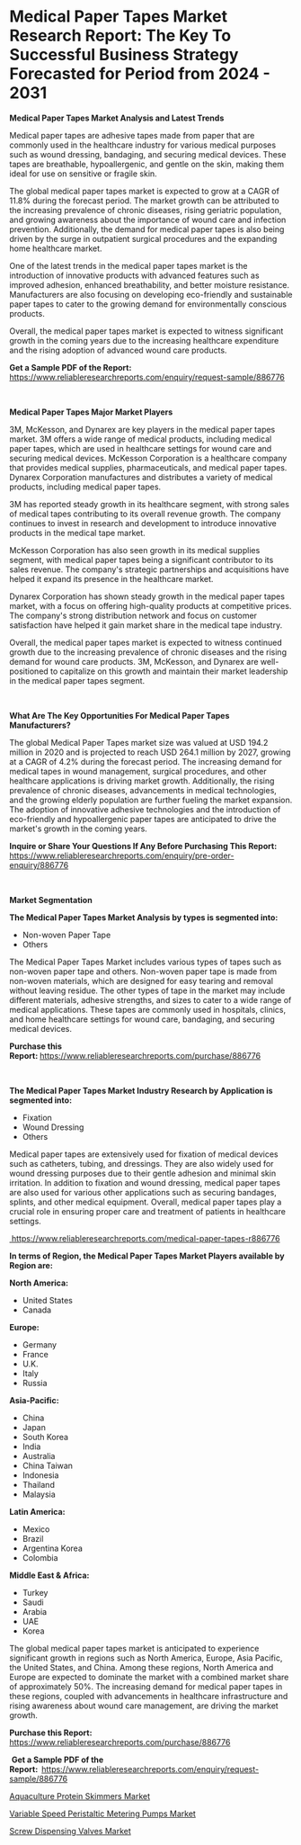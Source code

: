 <p><h1>Medical Paper Tapes Market Research Report: The Key To Successful Business Strategy Forecasted for Period from 2024 - 2031</h1></p><p><strong>Medical Paper Tapes Market Analysis and Latest Trends</strong></p>
<p><p>Medical paper tapes are adhesive tapes made from paper that are commonly used in the healthcare industry for various medical purposes such as wound dressing, bandaging, and securing medical devices. These tapes are breathable, hypoallergenic, and gentle on the skin, making them ideal for use on sensitive or fragile skin.</p><p>The global medical paper tapes market is expected to grow at a CAGR of 11.8% during the forecast period. The market growth can be attributed to the increasing prevalence of chronic diseases, rising geriatric population, and growing awareness about the importance of wound care and infection prevention. Additionally, the demand for medical paper tapes is also being driven by the surge in outpatient surgical procedures and the expanding home healthcare market.</p><p>One of the latest trends in the medical paper tapes market is the introduction of innovative products with advanced features such as improved adhesion, enhanced breathability, and better moisture resistance. Manufacturers are also focusing on developing eco-friendly and sustainable paper tapes to cater to the growing demand for environmentally conscious products.</p><p>Overall, the medical paper tapes market is expected to witness significant growth in the coming years due to the increasing healthcare expenditure and the rising adoption of advanced wound care products.</p></p>
<p><strong>Get a Sample PDF of the Report:&nbsp;</strong> <a href="https://www.reliableresearchreports.com/enquiry/request-sample/886776">https://www.reliableresearchreports.com/enquiry/request-sample/886776</a></p>
<p>&nbsp;</p>
<p><strong>Medical Paper Tapes Major Market Players</strong></p>
<p><p>3M, McKesson, and Dynarex are key players in the medical paper tapes market. 3M offers a wide range of medical products, including medical paper tapes, which are used in healthcare settings for wound care and securing medical devices. McKesson Corporation is a healthcare company that provides medical supplies, pharmaceuticals, and medical paper tapes. Dynarex Corporation manufactures and distributes a variety of medical products, including medical paper tapes.</p><p>3M has reported steady growth in its healthcare segment, with strong sales of medical tapes contributing to its overall revenue growth. The company continues to invest in research and development to introduce innovative products in the medical tape market.</p><p>McKesson Corporation has also seen growth in its medical supplies segment, with medical paper tapes being a significant contributor to its sales revenue. The company's strategic partnerships and acquisitions have helped it expand its presence in the healthcare market.</p><p>Dynarex Corporation has shown steady growth in the medical paper tapes market, with a focus on offering high-quality products at competitive prices. The company's strong distribution network and focus on customer satisfaction have helped it gain market share in the medical tape industry.</p><p>Overall, the medical paper tapes market is expected to witness continued growth due to the increasing prevalence of chronic diseases and the rising demand for wound care products. 3M, McKesson, and Dynarex are well-positioned to capitalize on this growth and maintain their market leadership in the medical paper tapes segment.</p></p>
<p>&nbsp;</p>
<p><strong>What Are The Key Opportunities For Medical Paper Tapes Manufacturers?</strong></p>
<p><p>The global Medical Paper Tapes market size was valued at USD 194.2 million in 2020 and is projected to reach USD 264.1 million by 2027, growing at a CAGR of 4.2% during the forecast period. The increasing demand for medical tapes in wound management, surgical procedures, and other healthcare applications is driving market growth. Additionally, the rising prevalence of chronic diseases, advancements in medical technologies, and the growing elderly population are further fueling the market expansion. The adoption of innovative adhesive technologies and the introduction of eco-friendly and hypoallergenic paper tapes are anticipated to drive the market's growth in the coming years.</p></p>
<p><strong>Inquire or Share Your Questions If Any Before Purchasing This Report:</strong> <a href="https://www.reliableresearchreports.com/enquiry/pre-order-enquiry/886776">https://www.reliableresearchreports.com/enquiry/pre-order-enquiry/886776</a></p>
<p>&nbsp;</p>
<p><strong>Market Segmentation</strong></p>
<p><strong>The Medical Paper Tapes Market Analysis by types is segmented into:</strong></p>
<p><ul><li>Non-woven Paper Tape</li><li>Others</li></ul></p>
<p><p>The Medical Paper Tapes Market includes various types of tapes such as non-woven paper tape and others. Non-woven paper tape is made from non-woven materials, which are designed for easy tearing and removal without leaving residue. The other types of tape in the market may include different materials, adhesive strengths, and sizes to cater to a wide range of medical applications. These tapes are commonly used in hospitals, clinics, and home healthcare settings for wound care, bandaging, and securing medical devices.</p></p>
<p><strong>Purchase this Report:&nbsp;</strong><a href="https://www.reliableresearchreports.com/purchase/886776">https://www.reliableresearchreports.com/purchase/886776</a></p>
<p>&nbsp;</p>
<p><strong>The Medical Paper Tapes Market Industry Research by Application is segmented into:</strong></p>
<p><ul><li>Fixation</li><li>Wound Dressing</li><li>Others</li></ul></p>
<p><p>Medical paper tapes are extensively used for fixation of medical devices such as catheters, tubing, and dressings. They are also widely used for wound dressing purposes due to their gentle adhesion and minimal skin irritation. In addition to fixation and wound dressing, medical paper tapes are also used for various other applications such as securing bandages, splints, and other medical equipment. Overall, medical paper tapes play a crucial role in ensuring proper care and treatment of patients in healthcare settings.</p></p>
<p><a href="https://www.reliableresearchreports.com/medical-paper-tapes-r886776">&nbsp;https://www.reliableresearchreports.com/medical-paper-tapes-r886776</a></p>
<p><strong>In terms of Region, the Medical Paper Tapes Market Players available by Region are:</strong></p>
<p>
    <p> <strong> North America: </strong>
        <ul>
            <li>United States</li>
            <li>Canada</li>
        </ul>
        </p> 
    <p> <strong> Europe: </strong>
        <ul>
            <li>Germany</li>
            <li>France</li>
            <li>U.K.</li>
            <li>Italy</li>
            <li>Russia</li>
        </ul>
        </p> 
    <p> <strong> Asia-Pacific: </strong>
        <ul>
            <li>China</li>
            <li>Japan</li>
            <li>South Korea</li>
            <li>India</li>
            <li>Australia</li>
            <li>China Taiwan</li>
            <li>Indonesia</li>
            <li>Thailand</li>
            <li>Malaysia</li>
        </ul>
        </p> 
    <p> <strong> Latin America: </strong>
        <ul>
            <li>Mexico</li>
            <li>Brazil</li>
            <li>Argentina Korea</li>
            <li>Colombia</li>
        </ul>
        </p> 
    <p> <strong> Middle East & Africa: </strong>
        <ul>
            <li>Turkey</li>
            <li>Saudi</li>
            <li>Arabia</li>
            <li>UAE</li>
            <li>Korea</li>
        </ul>
    </p>
    </p>
<p><p>The global medical paper tapes market is anticipated to experience significant growth in regions such as North America, Europe, Asia Pacific, the United States, and China. Among these regions, North America and Europe are expected to dominate the market with a combined market share of approximately 50%. The increasing demand for medical paper tapes in these regions, coupled with advancements in healthcare infrastructure and rising awareness about wound care management, are driving the market growth.</p></p>
<p><strong>Purchase this Report: </strong><a href="https://www.reliableresearchreports.com/purchase/886776">https://www.reliableresearchreports.com/purchase/886776</a></p>
<p>&nbsp;<strong>Get a Sample PDF of the Report:&nbsp;&nbsp;</strong><a href="https://www.reliableresearchreports.com/enquiry/request-sample/886776">https://www.reliableresearchreports.com/enquiry/request-sample/886776</a></p>
<p><strong></strong></p>
<p><p><a href="https://github.com/anwarsahrul281/Market-Research-Report-List-1/blob/main/aquaculture-protein-skimmers-market.md">Aquaculture Protein Skimmers Market</a></p><p><a href="https://github.com/qdaxyrhp12/Market-Research-Report-List-1/blob/main/variable-speed-peristaltic-metering-pumps-market.md">Variable Speed Peristaltic Metering Pumps Market</a></p><p><a href="https://github.com/LiamDavis60/Market-Research-Report-List-1/blob/main/screw-dispensing-valves-market.md">Screw Dispensing Valves Market</a></p></p>